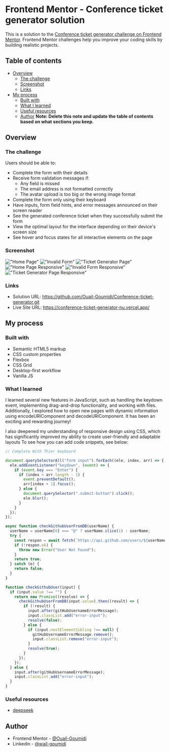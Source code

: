 # Frontend Mentor - Conference ticket generator solution

This is a solution to the [Conference ticket generator challenge on Frontend Mentor](https://www.frontendmentor.io/challenges/conference-ticket-generator-oq5gFIU12w). Frontend Mentor challenges help you improve your coding skills by building realistic projects.

## Table of contents

- [Overview](#overview)
  - [The challenge](#the-challenge)
  - [Screenshot](#screenshot)
  - [Links](#links)
- [My process](#my-process)
  - [Built with](#built-with)
  - [What I learned](#what-i-learned)
  - [Useful resources](#useful-resources)
  - [Author](#author)
**Note: Delete this note and update the table of contents based on what sections you keep.**

## Overview

### The challenge

Users should be able to:

- Complete the form with their details
- Receive form validation messages if:
  - Any field is missed
  - The email address is not formatted correctly
  - The avatar upload is too big or the wrong image format
- Complete the form only using their keyboard
- Have inputs, form field hints, and error messages announced on their screen reader
- See the generated conference ticket when they successfully submit the form
- View the optimal layout for the interface depending on their device's screen size
- See hover and focus states for all interactive elements on the page

### Screenshot

!["Home Page"](./screenshot/Screenshot%20_Home_page.png)
!["Invalid Form"](./screenshot/Screenshot_invalide_fields.png)
!["Ticket Generator Page"](./screenshot/Screenshot_ticket_generator.png)
!["Home Page Responsive"](./screenshot/Screenshot_Responsive_Home_page.png)
!["Invalid Form Responsive"](./screenshot/Screenshot_invalide_fields_Responsive.png)
!["Ticket Generator Page Responsive"](./screenshot/Screenshot_ticket_generator_Responsive.png)

### Links

- Solution URL: https://github.com/Ouail-Goumidi/Conference-ticket-generator.git
- Live Site URL: https://conference-ticket-generator-nu.vercel.app/

## My process

### Built with

- Semantic HTML5 markup
- CSS custom properties
- Flexbox
- CSS Grid
- Desktop-first workflow
- Vanilla JS


### What I learned

I learned several new features in JavaScript, such as handling the keydown event, implementing drag-and-drop functionality, and working with files. Additionally, I explored how to open new pages with dynamic information using encodeURIComponent and decodeURIComponent. It has been an exciting and rewarding journey!

I also deepened my understanding of responsive design using CSS, which has significantly improved my ability to create user-friendly and adaptable layouts
To see how you can add code snippets, see below:

```js
// Complete With Thier keyboard

document.querySelectorAll("form input").forEach((ele, index, arr) => {
  ele.addEventListener("keydown", (event) => {
    if (event.key === "Enter") {
      if (index < arr.length - 1) {
        event.preventDefault();
        arr[index + 1].focus();
      } else {
        document.querySelector(".submit-button").click();
        ele.blur();
      }
    }
  });
});

```

```js
async function checkGithubUserFromDB(userName) {
  userName = userName[0] === "@" ? userName.slice(1) : userName;
  try {
    const respon = await fetch(`https://api.github.com/users/${userName}`);
    if (!respon.ok) {
      throw new Error("User Not Found");
    }
    return true;
  } catch (e) {
    return false;
  }
}

function checkGithubUser(input) {
  if (input.value !== "") {
    return new Promise((resolve) => {
      checkGithubUserFromDB(input.value).then((result) => {
        if (!result) {
          input.after(gitHubUsernameErrorMessage);
          input.classList.add("error-input");
          resolve(false);
        } else {
          if (input.nextElementSibling !== null) {
            gitHubUsernameErrorMessage.remove();
            input.classList.remove("error-input");
          }
          resolve(true);
        }
      });
    });
  } else {
    input.after(gitHubUsernameErrorMessage);
    input.classList.add("error-input");
  }
}


```

### Useful resources

- [deepseek](https://chat.deepseek.com)

## Author


- Frontend Mentor - [@Ouail-Goumidi](https://www.frontendmentor.io/profile/Ouail-Goumidi)
- Linkedin - [@wail-goumidi]([https://www.twitter.com/yourusername](https://www.linkedin.com/in/wail-goumidi-7992212b1/))

